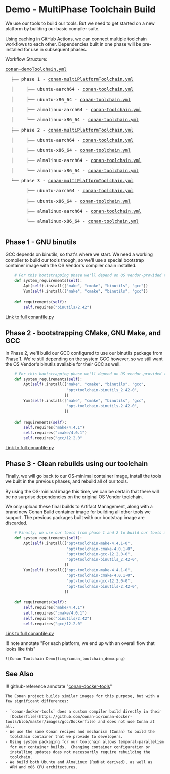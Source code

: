 # Demo - MultiPhase Toolchain Build

We use our tools to build our tools.  But we need to get started
on a new platform by building our basic compiler suite.

Using caching in GitHub Actions, we can connect multiple toolchain
workflows to each other. Dependencies built in one phase
will be pre-installed for use in subsequent phases.

Workflow Structure:

<pre id="workflow-tree">
<a href="https://github.com/DaverSomethingSomethingOrg/conan-github-workflows/blob/main/.github/workflows/conan-demoToolchain.yml">conan-demoToolchain.yml</a></br>
  ├── phase 1 - <a href="https://github.com/DaverSomethingSomethingOrg/conan-github-workflows/blob/main/.github/workflows/conan-multiPlatformToolchain.yml">conan-multiPlatformToolchain.yml</a></br>
  │     ├── ubuntu-aarch64 - <a href="https://github.com/DaverSomethingSomethingOrg/conan-github-workflows/blob/main/.github/workflows/conan-toolchain.yml">conan-toolchain.yml</a></br>
  │     ├── ubuntu-x86_64 - <a href="https://github.com/DaverSomethingSomethingOrg/conan-github-workflows/blob/main/.github/workflows/conan-toolchain.yml">conan-toolchain.yml</a></br>
  │     ├── almalinux-aarch64 - <a href="https://github.com/DaverSomethingSomethingOrg/conan-github-workflows/blob/main/.github/workflows/conan-toolchain.yml">conan-toolchain.yml</a></br>
  │     └── almalinux-x86_64 - <a href="https://github.com/DaverSomethingSomethingOrg/conan-github-workflows/blob/main/.github/workflows/conan-toolchain.yml">conan-toolchain.yml</a></br>
  ├── phase 2 - <a href="https://github.com/DaverSomethingSomethingOrg/conan-github-workflows/blob/main/.github/workflows/conan-multiPlatformToolchain.yml">conan-multiPlatformToolchain.yml</a></br>
  │     ├── ubuntu-aarch64 - <a href="https://github.com/DaverSomethingSomethingOrg/conan-github-workflows/blob/main/.github/workflows/conan-toolchain.yml">conan-toolchain.yml</a></br>
  │     ├── ubuntu-x86_64 - <a href="https://github.com/DaverSomethingSomethingOrg/conan-github-workflows/blob/main/.github/workflows/conan-toolchain.yml">conan-toolchain.yml</a></br>
  │     ├── almalinux-aarch64 - <a href="https://github.com/DaverSomethingSomethingOrg/conan-github-workflows/blob/main/.github/workflows/conan-toolchain.yml">conan-toolchain.yml</a></br>
  │     └── almalinux-x86_64 - <a href="https://github.com/DaverSomethingSomethingOrg/conan-github-workflows/blob/main/.github/workflows/conan-toolchain.yml">conan-toolchain.yml</a></br>
  └── phase 3 - <a href="https://github.com/DaverSomethingSomethingOrg/conan-github-workflows/blob/main/.github/workflows/conan-multiPlatformToolchain.yml">conan-multiPlatformToolchain.yml</a></br>
        ├── ubuntu-aarch64 - <a href="https://github.com/DaverSomethingSomethingOrg/conan-github-workflows/blob/main/.github/workflows/conan-toolchain.yml">conan-toolchain.yml</a></br>
        ├── ubuntu-x86_64 - <a href="https://github.com/DaverSomethingSomethingOrg/conan-github-workflows/blob/main/.github/workflows/conan-toolchain.yml">conan-toolchain.yml</a></br>
        ├── almalinux-aarch64 - <a href="https://github.com/DaverSomethingSomethingOrg/conan-github-workflows/blob/main/.github/workflows/conan-toolchain.yml">conan-toolchain.yml</a></br>
        └── almalinux-x86_64 - <a href="https://github.com/DaverSomethingSomethingOrg/conan-github-workflows/blob/main/.github/workflows/conan-toolchain.yml">conan-toolchain.yml</a></br>
</pre>

## Phase 1 - GNU binutils

GCC depends on binutils, so that's where we start.  We need a working
compiler to build our tools though, so we'll use a special bootstrap
container image with the OS Vendor's compiler chain installed.

```python title="phase 1 - conanfile.py"
    # For this bootstrapping phase we'll depend on OS vendor-provided tools
    def system_requirements(self):
        Apt(self).install(["make", "cmake", "binutils", "gcc"])
        Yum(self).install(["make", "cmake", "binutils", "gcc"])

    def requirements(self):
        self.requires("binutils/2.42")
```
[Link to full conanfile.py](https://github.com/DaverSomethingSomethingOrg/conan-github-workflows/blob/main/components/phase1/conanfile.py)

## Phase 2 - bootstrapping CMake, GNU Make, and GCC

In Phase 2, we'll build our GCC configured to use our binutils package from
Phase 1.  We're still depending on the system GCC however, so we still want
the OS Vendor's binutils available for their GCC as well.

```python title="phase 2 - conanfile.py"
    # For this bootstrapping phase we'll depend on OS vendor-provided tools
    def system_requirements(self):
        Apt(self).install(["make", "cmake", "binutils", "gcc",
                           "opt+toolchain-binutils_2.42-0",
                          ])
        Yum(self).install(["make", "cmake", "binutils", "gcc",
                           "opt-toolchain-binutils-2.42-0",
                          ])

    def requirements(self):
        self.requires("make/4.4.1")
        self.requires("cmake/4.0.1")
        self.requires("gcc/12.2.0"
```
[Link to full conanfile.py](https://github.com/DaverSomethingSomethingOrg/conan-github-workflows/blob/main/components/phase2/conanfile.py)

## Phase 3 - Clean rebuilds using our toolchain

Finally, we will go back to our OS-minimal container image, install the
tools we built in the previous phases, and rebuild all of our tools.

By using the OS-minimal image this time, we can be certain that there
will be no surprise dependencies on the original OS Vendor toolchain.

We only upload these final builds to Artifact Management, along with a brand
new Conan Build container image for building all other tools we support.
The previous packages built with our bootstrap image are discarded.

```python title="phase 3 - conanfile.py"
    # Finally, we use our tools from phase 1 and 2 to build our tools again
    def system_requirements(self):
        Apt(self).install(["opt+toolchain-make-4.4.1-0",
                           "opt+toolchain-cmake-4.0.1-0",
                           "opt+toolchain-gcc-12.2.0-0",
                           "opt+toolchain-binutils_2.42-0",
                          ])
        Yum(self).install(["opt-toolchain-make-4.4.1-0",
                           "opt-toolchain-cmake-4.0.1-0",
                           "opt-toolchain-gcc-12.2.0-0",
                           "opt-toolchain-binutils-2.42-0",
                          ])

    def requirements(self):
        self.requires("make/4.4.1")
        self.requires("cmake/4.0.1")
        self.requires("binutils/2.42")
        self.requires("gcc/12.2.0"
```
[Link to full conanfile.py](https://github.com/DaverSomethingSomethingOrg/conan-github-workflows/blob/main/components/phase3/conanfile.py)

!!! note annotate "For each platform, we end up with an overall flow that looks like this"

    ![Conan Toolchain Demo](img/conan_toolchain_demo.png)

## See Also

!!! github-reference annotate "[conan-docker-tools](https://github.com/conan-io/conan-docker-tools)"

    The Conan project builds similar images for this purpose, but with a
    few significant differences:

    - `conan-docker-tools` does a custom compiler build directly in their
      [Dockerfile](https://github.com/conan-io/conan-docker-tools/blob/master/images/gcc/Dockerfile) and does not use Conan at all.
    - We use the same Conan recipes and mechanism (Conan) to build the
      toolchain container that we provide to developers.
    - Using system packaging for our toolchain allows temporal-parallelism
      for our container builds.  Changing container configuration or
      installing updates does not necessarily require rebuilding the
      toolchain.
    - We build both Ubuntu and AlmaLinux (RedHat derived), as well as
      ARM and x86 CPU architectures.
